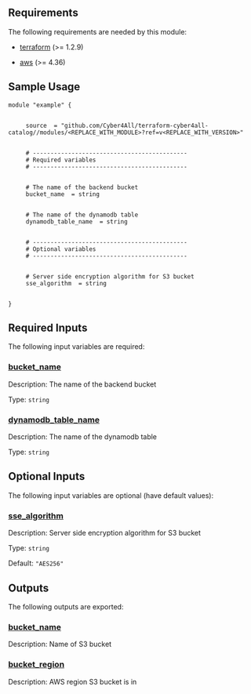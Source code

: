 <!-- BEGIN_TF_DOCS -->
## Requirements

The following requirements are needed by this module:

- <a name="requirement_terraform"></a> [terraform](#requirement\_terraform) (>= 1.2.9)

- <a name="requirement_aws"></a> [aws](#requirement\_aws) (>= 4.36)

## Sample Usage

```hcl
module "example" {


	 source  = "github.com/Cyber4All/terraform-cyber4all-catalog//modules/<REPLACE_WITH_MODULE>?ref=v<REPLACE_WITH_VERSION>"


	 # --------------------------------------------
	 # Required variables
	 # --------------------------------------------


	 # The name of the backend bucket
	 bucket_name  = string


	 # The name of the dynamodb table
	 dynamodb_table_name  = string


	 # --------------------------------------------
	 # Optional variables
	 # --------------------------------------------


	 # Server side encryption algorithm for S3 bucket
	 sse_algorithm  = string


}
```
## Required Inputs

The following input variables are required:

### <a name="input_bucket_name"></a> [bucket\_name](#input\_bucket\_name)

Description: The name of the backend bucket

Type: `string`

### <a name="input_dynamodb_table_name"></a> [dynamodb\_table\_name](#input\_dynamodb\_table\_name)

Description: The name of the dynamodb table

Type: `string`

## Optional Inputs

The following input variables are optional (have default values):

### <a name="input_sse_algorithm"></a> [sse\_algorithm](#input\_sse\_algorithm)

Description: Server side encryption algorithm for S3 bucket

Type: `string`

Default: `"AES256"`
## Outputs

The following outputs are exported:

### <a name="output_bucket_name"></a> [bucket\_name](#output\_bucket\_name)

Description: Name of S3 bucket

### <a name="output_bucket_region"></a> [bucket\_region](#output\_bucket\_region)

Description: AWS region S3 bucket is in
<!-- END_TF_DOCS -->
